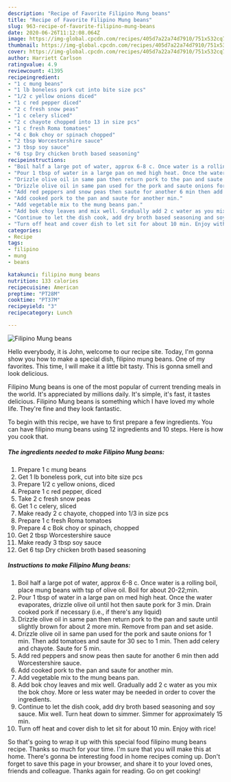 ```yaml
---
description: "Recipe of Favorite Filipino Mung beans"
title: "Recipe of Favorite Filipino Mung beans"
slug: 963-recipe-of-favorite-filipino-mung-beans
date: 2020-06-26T11:12:08.064Z
image: https://img-global.cpcdn.com/recipes/405d7a22a74d7910/751x532cq70/filipino-mung-beans-recipe-main-photo.jpg
thumbnail: https://img-global.cpcdn.com/recipes/405d7a22a74d7910/751x532cq70/filipino-mung-beans-recipe-main-photo.jpg
cover: https://img-global.cpcdn.com/recipes/405d7a22a74d7910/751x532cq70/filipino-mung-beans-recipe-main-photo.jpg
author: Harriett Carlson
ratingvalue: 4.9
reviewcount: 41395
recipeingredient:
- "1 c mung beans"
- "1 lb boneless pork cut into bite size pcs"
- "1/2 c yellow onions diced"
- "1 c red pepper diced"
- "2 c fresh snow peas"
- "1 c celery sliced"
- "2 c chayote chopped into 13 in size pcs"
- "1 c fresh Roma tomatoes"
- "4 c Bok choy or spinach chopped"
- "2 tbsp Worcestershire sauce"
- "3 tbsp soy sauce"
- "6 tsp Dry chicken broth based seasoning"
recipeinstructions:
- "Boil half a large pot of water, approx 6-8 c. Once water is a rolling boil, place mung beans with tsp of olive oil. Boil for about 20-22;min."
- "Pour 1 tbsp of water in a large pan on med high heat. Once the water evaporates, drizzle olive oil until hot then saute pork for 3 min. Drain cooked pork if necessary (i.e., if there&#39;s any liquid)"
- "Drizzle olive oil in same pan then return pork to the pan and saute until slightly brown for about 2 more min. Remove from pan and set aside."
- "Drizzle olive oil in same pan used for the pork and saute onions for 1 min. Then add tomatoes and saute for 30 sec to 1 min. Then add celery and chayote. Saute for 5 min."
- "Add red peppers and snow peas then saute for another 6 min then add Worcestershire sauce."
- "Add cooked pork to the pan and saute for another min."
- "Add vegetable mix to the mung beans pan."
- "Add bok choy leaves and mix well. Gradually add 2 c water as you mix the bok choy. More or less water may be needed in order to cover the ingredients."
- "Continue to let the dish cook, add dry broth based seasoning and soy sauce. Mix well. Turn heat down to simmer. Simmer for approximately 15 min."
- "Turn off heat and cover dish to let sit for about 10 min. Enjoy with rice!"
categories:
- Recipe
tags:
- filipino
- mung
- beans

katakunci: filipino mung beans 
nutrition: 133 calories
recipecuisine: American
preptime: "PT28M"
cooktime: "PT37M"
recipeyield: "3"
recipecategory: Lunch

---
```



![Filipino Mung beans](https://img-global.cpcdn.com/recipes/405d7a22a74d7910/751x532cq70/filipino-mung-beans-recipe-main-photo.jpg)

Hello everybody, it is John, welcome to our recipe site. Today, I'm gonna show you how to make a special dish, filipino mung beans. One of my favorites. This time, I will make it a little bit tasty. This is gonna smell and look delicious.

Filipino Mung beans is one of the most popular of current trending meals in the world. It's appreciated by millions daily. It's simple, it's fast, it tastes delicious. Filipino Mung beans is something which I have loved my whole life. They're fine and they look fantastic.




To begin with this recipe, we have to first prepare a few ingredients. You can have filipino mung beans using 12 ingredients and 10 steps. Here is how you cook that.

<!--inarticleads1-->

##### The ingredients needed to make Filipino Mung beans:

1. Prepare 1 c mung beans
1. Get 1 lb boneless pork, cut into bite size pcs
1. Prepare 1/2 c yellow onions, diced
1. Prepare 1 c red pepper, diced
1. Take 2 c fresh snow peas
1. Get 1 c celery, sliced
1. Make ready 2 c chayote, chopped into 1/3 in size pcs
1. Prepare 1 c fresh Roma tomatoes
1. Prepare 4 c Bok choy or spinach, chopped
1. Get 2 tbsp Worcestershire sauce
1. Make ready 3 tbsp soy sauce
1. Get 6 tsp Dry chicken broth based seasoning




<!--inarticleads2-->

##### Instructions to make Filipino Mung beans:

1. Boil half a large pot of water, approx 6-8 c. Once water is a rolling boil, place mung beans with tsp of olive oil. Boil for about 20-22;min.
1. Pour 1 tbsp of water in a large pan on med high heat. Once the water evaporates, drizzle olive oil until hot then saute pork for 3 min. Drain cooked pork if necessary (i.e., if there&#39;s any liquid)
1. Drizzle olive oil in same pan then return pork to the pan and saute until slightly brown for about 2 more min. Remove from pan and set aside.
1. Drizzle olive oil in same pan used for the pork and saute onions for 1 min. Then add tomatoes and saute for 30 sec to 1 min. Then add celery and chayote. Saute for 5 min.
1. Add red peppers and snow peas then saute for another 6 min then add Worcestershire sauce.
1. Add cooked pork to the pan and saute for another min.
1. Add vegetable mix to the mung beans pan.
1. Add bok choy leaves and mix well. Gradually add 2 c water as you mix the bok choy. More or less water may be needed in order to cover the ingredients.
1. Continue to let the dish cook, add dry broth based seasoning and soy sauce. Mix well. Turn heat down to simmer. Simmer for approximately 15 min.
1. Turn off heat and cover dish to let sit for about 10 min. Enjoy with rice!




So that's going to wrap it up with this special food filipino mung beans recipe. Thanks so much for your time. I'm sure that you will make this at home. There's gonna be interesting food in home recipes coming up. Don't forget to save this page in your browser, and share it to your loved ones, friends and colleague. Thanks again for reading. Go on get cooking!
